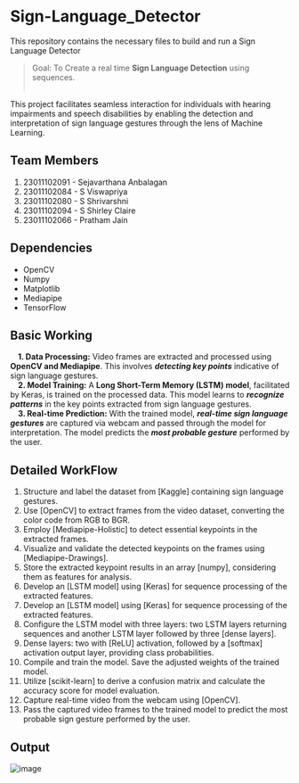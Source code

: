 # Sign-Language_Detector
This repository contains the necessary files to build and run a Sign Language Detector<br/>
> Goal: To Create a real time **Sign Language Detection** using sequences.<br/><br/>

This project facilitates seamless interaction for individuals with hearing impairments and speech disabilities by enabling the detection and interpretation of sign language gestures through the lens of Machine Learning.

## Team Members
<ol>
  <li>23011102091 - Sejavarthana Anbalagan</li>
  <li>23011102084 - S Viswapriya</li>
  <li>23011102080 - S Shrivarshni</li>
  <li>23011102094 - S Shirley Claire</li>
  <li>23011102066 - Pratham Jain</li>
</ol>

## Dependencies
<ul>
  <li>OpenCV</li>
  <li>Numpy</li>
  <li>Matplotlib</li>
  <li>Mediapipe</li>
  <li>TensorFlow</li>
</ul>

## Basic Working
&emsp;**1. Data Processing:** Video frames are extracted and processed using **OpenCV and Mediapipe**. This involves ***detecting key points*** indicative of sign language gestures.<br/>
&emsp;**2. Model Training:** A **Long Short-Term Memory (LSTM) model**, facilitated by Keras, is trained on the processed data. This model learns to ***recognize patterns*** in the key points extracted from sign language gestures.<br/>
&emsp;**3. Real-time Prediction:** With the trained model, ***real-time sign language gestures*** are captured via webcam and passed through the model for interpretation. The model predicts the ***most probable gesture*** performed by the user.<br/>



## Detailed WorkFlow
<ol>
  <li>Structure and label the dataset from [Kaggle] containing sign language gestures.</li>
  <li>Use [OpenCV] to extract frames from the video dataset, converting the color code from RGB to BGR.</li>
  <li>Employ [Mediapipe-Holistic] to detect essential keypoints in the extracted frames.</li>
  <li>Visualize and validate the detected keypoints on the frames using [Mediapipe-Drawings].</li>
  <li>Store the extracted keypoint results in an array [numpy], considering them as features for analysis.</li>
  <li>Develop an [LSTM model] using [Keras] for sequence processing of the extracted features.</li>
  <li>Develop an [LSTM model] using [Keras] for sequence processing of the extracted features.</li>
  <li>Configure the LSTM model with three layers: two LSTM layers returning sequences and another LSTM layer followed by three [dense layers].</li>
  <li>Dense layers: two with [ReLU] activation, followed by a [softmax] activation output layer, providing class probabilities.</li>
  <li>Compile and train the model. Save the adjusted weights of the trained model.</li>
  <li>Utilize [scikit-learn] to derive a confusion matrix and calculate the accuracy score for model evaluation.</li>
  <li>Capture real-time video from the webcam using [OpenCV].</li>
  <li>Pass the captured video frames to the trained model to predict the most probable sign gesture performed by the user.</li>
</ol>


## Output
![image](https://github.com/PJ2005/Sign-Language_Detector/assets/93432926/6d29c162-0faa-411f-bcfe-9356d611ada5)

